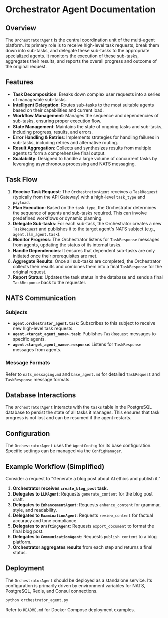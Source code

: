 # Orchestrator Agent Documentation

## Overview

The `OrchestratorAgent` is the central coordination unit of the multi-agent platform. Its primary role is to receive high-level task requests, break them down into sub-tasks, and delegate these sub-tasks to the appropriate specialized agents. It monitors the execution of these sub-tasks, aggregates their results, and reports the overall progress and outcome of the original request.

## Features

*   **Task Decomposition**: Breaks down complex user requests into a series of manageable sub-tasks.
*   **Intelligent Delegation**: Routes sub-tasks to the most suitable agents based on their capabilities and current load.
*   **Workflow Management**: Manages the sequence and dependencies of sub-tasks, ensuring proper execution flow.
*   **State Management**: Maintains the state of ongoing tasks and sub-tasks, including progress, results, and errors.
*   **Error Handling & Retries**: Implements strategies for handling failures in sub-tasks, including retries and alternative routing.
*   **Result Aggregation**: Collects and synthesizes results from multiple agents to form a comprehensive final output.
*   **Scalability**: Designed to handle a large volume of concurrent tasks by leveraging asynchronous processing and NATS messaging.

## Task Flow

1.  **Receive Task Request**: The `OrchestratorAgent` receives a `TaskRequest` (typically from the API Gateway) with a high-level `task_type` and `payload`.
2.  **Plan Execution**: Based on the `task_type`, the Orchestrator determines the sequence of agents and sub-tasks required. This can involve predefined workflows or dynamic planning.
3.  **Delegate Sub-tasks**: For each sub-task, the Orchestrator creates a new `TaskRequest` and publishes it to the target agent's NATS subject (e.g., `agent.llm_agent.task`).
4.  **Monitor Progress**: The Orchestrator listens for `TaskResponse` messages from agents, updating the status of its internal tasks.
5.  **Handle Dependencies**: It ensures that dependent sub-tasks are only initiated once their prerequisites are met.
6.  **Aggregate Results**: Once all sub-tasks are completed, the Orchestrator collects their results and combines them into a final `TaskResponse` for the original request.
7.  **Report Status**: Updates the task status in the database and sends a final `TaskResponse` back to the requester.

## NATS Communication

### Subjects

*   **`agent.orchestrator_agent.task`**: Subscribes to this subject to receive new high-level task requests.
*   **`agent.<target_agent_name>.task`**: Publishes `TaskRequest` messages to specific agents.
*   **`agent.<target_agent_name>.response`**: Listens for `TaskResponse` messages from agents.

### Message Formats

Refer to `nats_messaging.md` and `base_agent.md` for detailed `TaskRequest` and `TaskResponse` message formats.

## Database Interactions

The `OrchestratorAgent` interacts with the `tasks` table in the PostgreSQL database to persist the state of all tasks it manages. This ensures that task progress is not lost and can be resumed if the agent restarts.

## Configuration

The `OrchestratorAgent` uses the `AgentConfig` for its base configuration. Specific settings can be managed via the `ConfigManager`.

## Example Workflow (Simplified)

Consider a request to "Generate a blog post about AI ethics and publish it."

1.  **Orchestrator receives `create_blog_post` task.**
2.  **Delegates to `LLMAgent`**: Requests `generate_content` for the blog post draft.
3.  **Delegates to `EnhancementAgent`**: Requests `enhance_content` for grammar, style, and readability.
4.  **Delegates to `ExaminationAgent`**: Requests `review_content` for factual accuracy and tone compliance.
5.  **Delegates to `DraftingAgent`**: Requests `export_document` to format the final blog post.
6.  **Delegates to `CommunicationAgent`**: Requests `publish_content` to a blog platform.
7.  **Orchestrator aggregates results** from each step and returns a final status.

## Deployment

The `OrchestratorAgent` should be deployed as a standalone service. Its configuration is primarily driven by environment variables for NATS, PostgreSQL, Redis, and Consul connections.

```bash
python orchestrator_agent.py
```

Refer to `README.md` for Docker Compose deployment examples.

